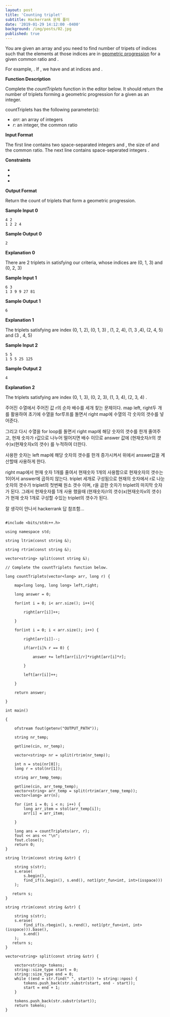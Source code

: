 ```yaml
---
layout: post
title: 'Counting triplet'
subtitle: Hackerrank 문제 풀이
date: '2019-01-29 14:12:00 -0400'
background: /img/posts/02.jpg
published: true
---
```

You are given an array and you need to find number of tripets of indices  such that the elements at those indices are in [geometric progression](https://en.wikipedia.org/wiki/Geometric_progression) for a given common ratio  and . 

For example, . If , we have  and  at indices  and . 

**Function Description**

Complete the *countTriplets* function in the editor below. It should return the number of triplets forming a geometric progression for a given  as an integer.

countTriplets has the following parameter(s):

- *arr*: an array of integers
- *r*: an integer, the common ratio

**Input Format**

The first line contains two space-separated integers  and , the size of  and the common ratio. 
The next line contains  space-seperated integers . 

**Constraints**

- 
- 
- 

**Output Format**

Return the count of triplets that form a geometric progression. 

**Sample Input 0**

```
4 2
1 2 2 4
```

**Sample Output 0**

```
2
```

**Explanation 0**

There are 2 triplets in satisfying our criteria, whose indices are  (0, 1, 3)  and (0, 2, 3)  

**Sample Input 1**

```
6 3
1 3 9 9 27 81
```

**Sample Output 1**

```
6
```

**Explanation 1**

The triplets satisfying are index (0, 1, 2),  (0, 1, 3) , (1, 2, 4), (1, 3 ,4), (2, 4, 5) and (3 , 4, 5)

**Sample Input 2**

```
5 5
1 5 5 25 125
```

**Sample Output 2**

```
4
```

**Explanation 2**

The triplets satisfying are index (0, 1, 3), (0, 2, 3), (1, 3, 4), (2, 3, 4) .



주어진 수열에서 주어진 값 r의 순차 배수를 세개 찾는 문제이다. map left, right두 개를 활용하여 초기에 수열을 for루프를 돌면서 right map에 수열의 각 숫자의 갯수를 넣어준다.

그리고  다시 수열을 for loop를 돌면서 right map에 해당 숫자의 갯수를 한개 줄여주고, 현재 숫자가 r값으로 나누어 떨어지면 배수 이므로 answer 값에  (현재숫자/r의 갯수)x(현재숫자x의 갯수) 를 누적하여 더한다.

사용한 숫자는 left map에 해당 숫자의 갯수를 한개 증가시켜서 위에서 answer값을 계산할때 사용하게 한다.

right map에서 현재 숫자 1개를  줄여서 현재숫자 1개의 사용함으로 현재숫자의 갯수는 1이어서 answer에 곱하지 않는다. triplet 세개로 구성됨으로 현재의 숫자에서 r로 나눈 숫자의 갯수가 triplet의 첫번째 원소 갯수 이며, r을 곱한 숫자가 triplet의 마지막 숫자가 된다. 그래서 현재숫자를 1개 사용 했을때 (현재숫자/r의 갯수)x(현재숫자x의 갯수) 가 현재 숫자 1개로 구성할 수있는 triplet의 갯수가 된다. 

잘 생각이 안나서 hackerrank 답 참조함...

```

#include <bits/stdc++.h>

using namespace std;

string ltrim(const string &);

string rtrim(const string &);

vector<string> split(const string &);

// Complete the countTriplets function below.

long countTriplets(vector<long> arr, long r) {

    map<long long, long long> left,right;

    long answer = 0;

    for(int i = 0; i< arr.size(); i++){

        right[arr[i]]++;

    }

    for(int i = 0; i < arr.size(); i++) {

        right[arr[i]]--;

        if(arr[i]% r == 0) {

            answer += left[arr[i]/r]*right[arr[i]*r];

        }

        left[arr[i]]++;

    }

    return answer;

}

int main()

{

    ofstream fout(getenv("OUTPUT_PATH"));

    string nr_temp;

    getline(cin, nr_temp);

    vector<string> nr = split(rtrim(nr_temp));

    int n = stoi(nr[0]);
    long r = stol(nr[1]);

    string arr_temp_temp;

    getline(cin, arr_temp_temp);
    vector<string> arr_temp = split(rtrim(arr_temp_temp));
    vector<long> arr(n);

    for (int i = 0; i < n; i++) {
        long arr_item = stol(arr_temp[i]);
        arr[i] = arr_item;

    }

    long ans = countTriplets(arr, r);
    fout << ans << "\n";
    fout.close();
    return 0;
}

string ltrim(const string &str) {

    string s(str);
    s.erase(
        s.begin(),
        find_if(s.begin(), s.end(), not1(ptr_fun<int, int>(isspace)))
    );

   return s;
}

string rtrim(const string &str) {

    string s(str);
    s.erase(
        find_if(s.rbegin(), s.rend(), not1(ptr_fun<int, int>(isspace))).base(),
        s.end()
    );
   return s;
}

vector<string> split(const string &str) {

    vector<string> tokens;
    string::size_type start = 0;
    string::size_type end = 0;
    while ((end = str.find(" ", start)) != string::npos) {
        tokens.push_back(str.substr(start, end - start));
        start = end + 1;
    }

    tokens.push_back(str.substr(start));
    return tokens;
}
```






